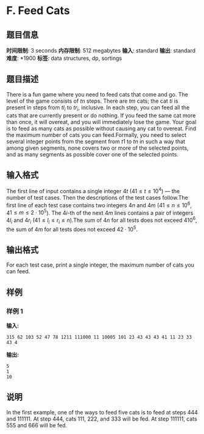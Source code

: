 # F. Feed Cats

## 题目信息

**时间限制**: 3 seconds
**内存限制**: 512 megabytes
**输入**: standard
**输出**: standard
**难度**: *1900
**标签**: data structures, dp, sortings

## 题目描述

There is a fun game where you need to feed cats that come and go. The level of the game consists of $t$$n$ steps. There are $t$$m$ cats; the cat $t$$i$ is present in steps from $t$$l_i$ to $t$$r_i$, inclusive. In each step, you can feed all the cats that are currently present or do nothing. If you feed the same cat more than once, it will overeat, and you will immediately lose the game. Your goal is to feed as many cats as possible without causing any cat to overeat. Find the maximum number of cats you can feed.Formally, you need to select several integer points from the segment from $t$$1$ to $t$$n$ in such a way that among given segments, none covers two or more of the selected points, and as many segments as possible cover one of the selected points.

## 输入格式

The first line of input contains a single integer $4$$t$ ($4$$1 \le t \le 10^4$) — the number of test cases. Then the descriptions of the test cases follow.The first line of each test case contains two integers $4$$n$ and $4$$m$ ($4$$1 \le n \le 10^6$, $4$$1 \le m\le 2\cdot 10^5$). The $4$$i$-th of the next $4$$m$ lines contains a pair of integers $4$$l_i$ and $4$$r_i$ ($4$$1 \le l_i \le r_i \le n$).The sum of $4$$n$ for all tests does not exceed $4$$10^6$, the sum of $4$$m$ for all tests does not exceed $4$$2\cdot 10^5$.

## 输出格式

For each test case, print a single integer, the maximum number of cats you can feed.

## 样例

### 样例 1

**输入:**
```
315 62 103 52 47 78 1211 111000 11 10005 101 23 43 43 43 41 11 23 33 43 4
```

**输出:**
```
5
1
10
```

## 说明

In the first example, one of the ways to feed five cats is to feed at steps 44$4$ and 1111$11$. At step 44$4$, cats 11$1$, 22$2$, and 33$3$ will be fed. At step 1111$11$, cats 55$5$ and 66$6$ will be fed.
